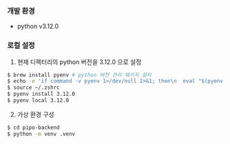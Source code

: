### 개발 환경
- python v3.12.0

### 로컬 설정
1. 현재 디렉터리의 python 버전을 3.12.0 으로 설정
```sh
$ brew install pyenv # python 버전 관리 패키지 설치
$ echo -e 'if command -v pyenv 1>/dev/null 2>&1; then\n  eval "$(pyenv init -)"\nfi' >> ~/.zshrc
$ source ~/.zshrc
$ pyenv install 3.12.0
$ pyenv local 3.12.0
```

2. 가상 환경 구성
```sh
$ cd pipo-backend
$ python -m venv .venv
```